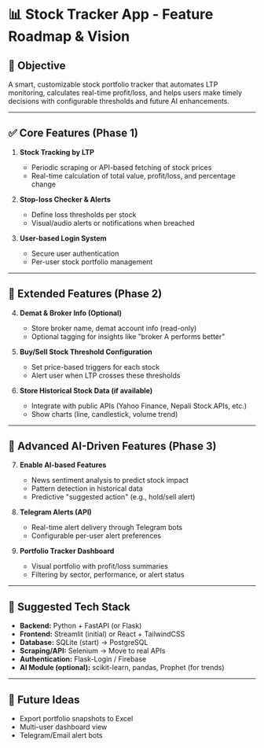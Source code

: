 # 📊 Stock Tracker App - Feature Roadmap & Vision

## 🎯 Objective
A smart, customizable stock portfolio tracker that automates LTP monitoring, calculates real-time profit/loss, and helps users make timely decisions with configurable thresholds and future AI enhancements.

---

## ✅ Core Features (Phase 1)

1. **Stock Tracking by LTP**
   - Periodic scraping or API-based fetching of stock prices
   - Real-time calculation of total value, profit/loss, and percentage change

2. **Stop-loss Checker & Alerts**
   - Define loss thresholds per stock
   - Visual/audio alerts or notifications when breached

3. **User-based Login System**
   - Secure user authentication
   - Per-user stock portfolio management

---

## 🔧 Extended Features (Phase 2)

4. **Demat & Broker Info (Optional)**
   - Store broker name, demat account info (read-only)
   - Optional tagging for insights like "broker A performs better"

5. **Buy/Sell Stock Threshold Configuration**
   - Set price-based triggers for each stock
   - Alert user when LTP crosses these thresholds

6. **Store Historical Stock Data (if available)**
   - Integrate with public APIs (Yahoo Finance, Nepali Stock APIs, etc.)
   - Show charts (line, candlestick, volume trend)

---

## 🤖 Advanced AI-Driven Features (Phase 3)

7. **Enable AI-based Features**
   - News sentiment analysis to predict stock impact
   - Pattern detection in historical data
   - Predictive "suggested action" (e.g., hold/sell alert)

8. **Telegram Alerts (API)**
   - Real-time alert delivery through Telegram bots
   - Configurable per-user alert preferences

9. **Portfolio Tracker Dashboard**
   - Visual portfolio with profit/loss summaries
   - Filtering by sector, performance, or alert status

---

## 🧱 Suggested Tech Stack

- **Backend:** Python + FastAPI (or Flask)
- **Frontend:** Streamlit (initial) or React + TailwindCSS
- **Database:** SQLite (start) → PostgreSQL
- **Scraping/API:** Selenium → Move to real APIs
- **Authentication:** Flask-Login / Firebase
- **AI Module (optional):** scikit-learn, pandas, Prophet (for trends)

---

## 🚀 Future Ideas

- Export portfolio snapshots to Excel
- Multi-user dashboard view
- Telegram/Email alert bots
